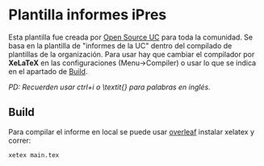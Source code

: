 # Plantilla informes iPres

Esta plantilla fue creada por [Open Source UC](https://github.com/open-source-uc) para toda la comunidad. Se basa en la plantilla de "informes de la UC" dentro del compilado de plantillas de la organización. Para usar hay que cambiar el compilador por **XeLaTeX** en las configuraciones (Menu->Compiler) o usar lo que se indica en el apartado de [Build](#build).

_PD: Recuerden usar ctrl+i o \textit{} para palabras en inglés._


## Build

Para compilar el informe en local se puede usar [overleaf](https://www.overleaf.com/) instalar xelatex y correr:

```shell
xetex main.tex
```